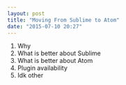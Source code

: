 ```yaml
---
layout: post
title: "Moving From Sublime to Atom"
date: "2015-07-10 20:27"
---
```


1. Why
2. What is better about Sublime
3. What is better about Atom
4. Plugin availability
5. Idk other